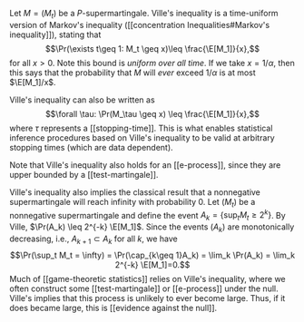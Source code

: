 Let $M=(M_t)$ be a $P$-supermartingale. Ville's inequality is a time-uniform version of Markov's inequality ([[concentration Inequalities#Markov's inequality]]), stating that 
$$\Pr(\exists t\geq 1: M_t \geq x)\leq \frac{\E[M_1]}{x},$$
for all $x>0$. Note this bound is _uniform over all time_. If we take $x = 1/\alpha$, then this says that the probability that $M$ will _ever_ exceed $1/\alpha$ is at most $\E[M_1]/x$. 

Ville's inequality can also be written as 
$$\forall \tau: \Pr(M_\tau \geq x) \leq \frac{\E[M_1]}{x},$$
where $\tau$ represents a [[stopping-time]]. This is what enables statistical inference procedures based on Ville's inequality to be valid at arbitrary stopping times (which are data dependent). 

Note that Ville's inequality also holds for an [[e-process]], since they are upper bounded by a [[test-martingale]]. 

Ville's inequality also implies the classical result that a nonnegative supermartingale will reach infinity with probability 0. Let $(M_t)$ be a nonnegative supermartingale and define the event $A_k = \{\sup_t M_t \geq 2^k\}$. By Ville, $\Pr(A_k) \leq 2^{-k} \E[M_1]$. Since the events $(A_k)$ are monotonically decreasing, i.e., $A_{k+1} \subset A_k$ for all $k$, we have 
$$\Pr(\sup_t M_t = \infty) = \Pr(\cap_{k\geq 1}A_k) = \lim_k \Pr(A_k) = \lim_k 2^{-k} \E[M_1]=0.$$
Much of [[game-theoretic statistics]] relies on Ville's inequality, where we often construct some [[test-martingale]] or [[e-process]] under the null. Ville's implies that this process is unlikely to ever become large. Thus, if it does became large, this is [[evidence against the null]]. 